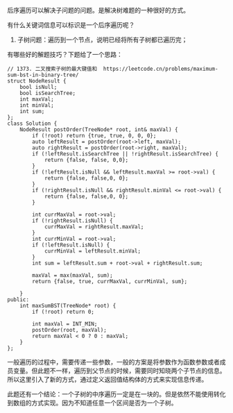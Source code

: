 后序遍历可以解决子问题的问题。是解决树难题的一种很好的方式。

有什么关键词信息可以标识是一个后序遍历呢？
1. 子树问题：遍历到一个节点，说明已经将所有子树都已遍历完；

有哪些好的解题技巧？下题给了一个思路：
```
// 1373. 二叉搜索子树的最大键值和  https://leetcode.cn/problems/maximum-sum-bst-in-binary-tree/
struct NodeResult {
    bool isNull;
    bool isSearchTree;
    int maxVal;
    int minVal;
    int sum;
};
class Solution {
    NodeResult postOrder(TreeNode* root, int& maxVal) {
        if (!root) return {true, true, 0, 0, 0};
        auto leftResult = postOrder(root->left, maxVal);
        auto rightResult = postOrder(root->right, maxVal);
        if (!leftResult.isSearchTree || !rightResult.isSearchTree) {
            return {false, false, 0,0};
        }
        if (!leftResult.isNull && leftResult.maxVal >= root->val) {
            return {false, false,0, 0};
        }
        if (!rightResult.isNull && rightResult.minVal <= root->val) {
            return {false, false,0, 0};
        }

        int currMaxVal = root->val;
        if (!rightResult.isNull) {
            currMaxVal = rightResult.maxVal;
        }
        int currMinVal = root->val;
        if (!leftResult.isNull) {
            currMinVal = leftResult.minVal;
        }
        int sum = leftResult.sum + root->val + rightResult.sum;

        maxVal = max(maxVal, sum);
        return {false, true, currMaxVal, currMinVal, sum};

    }
public:
    int maxSumBST(TreeNode* root) {
        if (!root) return 0;

        int maxVal = INT_MIN;
        postOrder(root, maxVal);
        return maxVal < 0 ? 0 : maxVal;
    }
};
```
一般遍历的过程中，需要传递一些参数，一般的方案是将参数作为函数参数或者成员变量。但此题不一样，遍历到父节点的时候，需要同时知晓两个子节点的信息。所以这里引入了新的方式，通过定义返回值结构体的方式来实现信息传递。

此题还有一个结论：一个子树的中序遍历一定是在一块的。但是依然不能使用转化到数组的方式实现。因为不知道任意一个区间是否为一个子树。